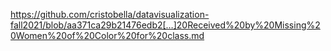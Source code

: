 https://github.com/cristobella/datavisualization-fall2021/blob/aa371ca29b21476edb2[…]20Received%20by%20Missing%20Women%20of%20Color%20for%20class.md
